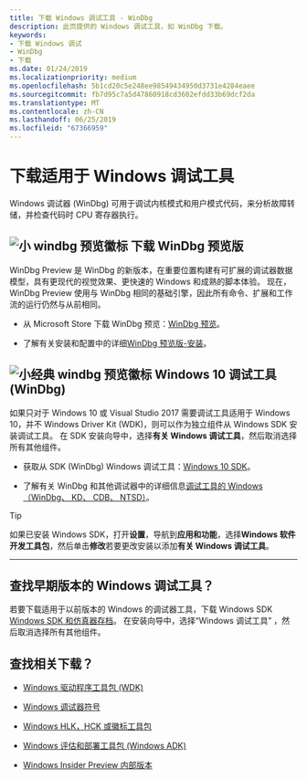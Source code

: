 ```yaml
---
title: 下载 Windows 调试工具 - WinDbg
description: 此页提供的 Windows 调试工具，如 WinDbg 下载。
keywords:
- 下载 Windows 调试
- WinDbg
- 下载
ms.date: 01/24/2019
ms.localizationpriority: medium
ms.openlocfilehash: 5b1cd20c5e248ee98549434950d3731e4284eaee
ms.sourcegitcommit: fb7d95c7a5d47860918cd3602efdd33b69dcf2da
ms.translationtype: MT
ms.contentlocale: zh-CN
ms.lasthandoff: 06/25/2019
ms.locfileid: "67366959"
---
```

# <a name="download-debugging-tools-for-windows"></a>下载适用于 Windows 调试工具

Windows 调试器 (WinDbg) 可用于调试内核模式和用户模式代码，来分析故障转储，并检查代码时 CPU 寄存器执行。


## <a name="small-windbg-preview-logoimageswindbgx-preview-logopng-download-windbg-preview"></a>![小 windbg 预览徽标](images/windbgx-preview-logo.png) 下载 WinDbg 预览版

WinDbg Preview 是 WinDbg 的新版本，在重要位置构建有可扩展的调试器数据模型，具有更现代的视觉效果、更快速的 Windows 和成熟的脚本体验。 现在，WinDbg Preview 使用与 WinDbg 相同的基础引擎，因此所有命令、扩展和工作流的运行仍然与从前相同。

 - 从 Microsoft Store 下载 WinDbg 预览：[WinDbg 预览](https://www.microsoft.com/store/p/windbg/9pgjgd53tn86)。

 - 了解有关安装和配置中的详细[WinDbg 预览版-安装](https://docs.microsoft.com/windows-hardware/drivers/debugger/windbg-install-preview)。


## <a name="small-classic-windbg-preview-logoimageswindbg-classic-logopng-debugging-tools-for-windows-10-windbg"></a>![小经典 windbg 预览徽标](images/windbg-classic-logo.png) Windows 10 调试工具 (WinDbg)

如果只对于 Windows 10 或 Visual Studio 2017 需要调试工具适用于 Windows 10，并不 Windows Driver Kit (WDK)，则可以作为独立组件从 Windows SDK 安装调试工具。 在 SDK 安装向导中，选择**有关 Windows 调试工具**，然后取消选择所有其他组件。

 - 获取从 SDK (WinDbg) Windows 调试工具：[Windows 10 SDK](https://developer.microsoft.com/windows/downloads/windows-10-sdk)。

 - 了解有关 WinDbg 和其他调试器中的详细信息[调试工具的 Windows （WinDbg、 KD、 CDB、 NTSD）](https://docs.microsoft.com/windows-hardware/drivers/debugger/)。


> [!TIP]
> 如果已安装 Windows SDK，打开**设置**，导航到**应用和功能**，选择**Windows 软件开发工具包**，然后单击**修改**若要更改安装以添加**有关 Windows 调试工具**。


-------------------


## <a name="looking-for-the-debugging-tools-for-earlier-version-of-windows"></a>查找早期版本的 Windows 调试工具？

若要下载适用于以前版本的 Windows 的调试器工具，下载 Windows SDK [Windows SDK 和仿真器存档](https://developer.microsoft.com/en-us/windows/downloads/sdk-archive)。 在安装向导中，选择“Windows 调试工具”  ，然后取消选择所有其他组件。


## <a name="looking-for-related-downloads"></a>查找相关下载？

 - [Windows 驱动程序工具包 (WDK)](https://docs.microsoft.com/windows-hardware/drivers/download-the-wdk)

 - [Windows 调试器符号](debugger-download-symbols.md)  

 - [Windows HLK，HCK 或徽标工具包](https://docs.microsoft.com/windows-hardware/test/hlk/windows-hardware-lab-kit)

 - [Windows 评估和部署工具包 (Windows ADK)](https://docs.microsoft.com/windows-hardware/get-started/adk-install)

 - [Windows Insider Preview 内部版本](https://insider.windows.com/)
